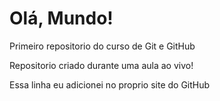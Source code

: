 # Olá, Mundo!
 Primeiro repositorio do curso de Git e GitHub

Repositorio criado durante uma aula ao vivo!

Essa linha eu adicionei no proprio site do GitHub
